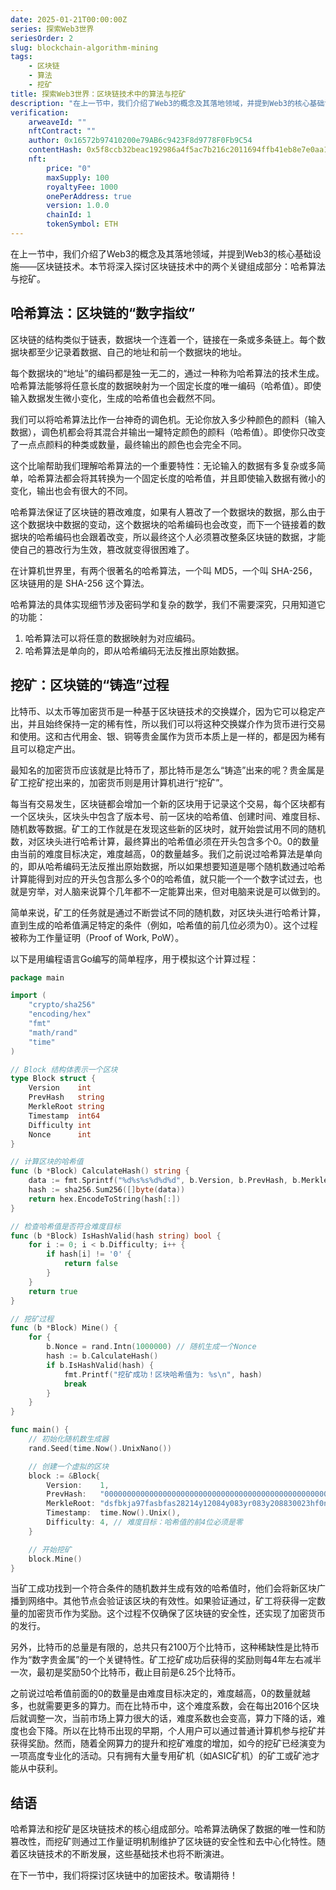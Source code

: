 ```yaml
---
date: 2025-01-21T00:00:00Z
series: 探索Web3世界
seriesOrder: 2
slug: blockchain-algorithm-mining
tags:
    - 区块链
    - 算法
    - 挖矿
title: 探索Web3世界：区块链技术中的算法与挖矿
description: "在上一节中，我们介绍了Web3的概念及其落地领域，并提到Web3的核心基础设施——区块链技术。本节将深入探讨区块链技术中的两个关键组成部分：哈希算法与挖矿。"
verification:
    arweaveId: ""
    nftContract: ""
    author: 0x16572b97410200e79AB6c9423F8d9778F0Fb9C54
    contentHash: 0x5f8ccb32beac192986a4f5ac7b216c2011694ffb41eb8e7e0aa1aa68f19e68f11.0.0
    nft:
        price: "0"
        maxSupply: 100
        royaltyFee: 1000
        onePerAddress: true
        version: 1.0.0
        chainId: 1
        tokenSymbol: ETH
---
```


在上一节中，我们介绍了Web3的概念及其落地领域，并提到Web3的核心基础设施——区块链技术。本节将深入探讨区块链技术中的两个关键组成部分：哈希算法与挖矿。

## 哈希算法：区块链的“数字指纹”

区块链的结构类似于链表，数据块一个连着一个，链接在一条或多条链上。每个数据块都至少记录着数据、自己的地址和前一个数据块的地址。

每个数据块的“地址”的编码都是独一无二的，通过一种称为哈希算法的技术生成。哈希算法能够将任意长度的数据映射为一个固定长度的唯一编码（哈希值）。即使输入数据发生微小变化，生成的哈希值也会截然不同。

我们可以将哈希算法比作一台神奇的调色机。无论你放入多少种颜色的颜料（输入数据），调色机都会将其混合并输出一罐特定颜色的颜料（哈希值）。即使你只改变了一点点颜料的种类或数量，最终输出的颜色也会完全不同。

这个比喻帮助我们理解哈希算法的一个重要特性：无论输入的数据有多复杂或多简单，哈希算法都会将其转换为一个固定长度的哈希值，并且即使输入数据有微小的变化，输出也会有很大的不同。

哈希算法保证了区块链的篡改难度，如果有人篡改了一个数据块的数据，那么由于这个数据块中数据的变动，这个数据块的哈希编码也会改变，而下一个链接着的数据块的哈希编码也会跟着改变，所以最终这个人必须篡改整条区块链的数据，才能使自己的篡改行为生效，篡改就变得很困难了。

在计算机世界里，有两个很著名的哈希算法，一个叫 MD5，一个叫 SHA-256， 区块链用的是 SHA-256 这个算法。

哈希算法的具体实现细节涉及密码学和复杂的数学，我们不需要深究，只用知道它的功能：
1. 哈希算法可以将任意的数据映射为对应编码。
2. 哈希算法是单向的，即从哈希编码无法反推出原始数据。

## 挖矿：区块链的“铸造”过程

比特币、以太币等加密货币是一种基于区块链技术的交换媒介，因为它可以稳定产出，并且始终保持一定的稀有性，所以我们可以将这种交换媒介作为货币进行交易和使用。这和古代用金、银、铜等贵金属作为货币本质上是一样的，都是因为稀有且可以稳定产出。

最知名的加密货币应该就是比特币了，那比特币是怎么“铸造”出来的呢？贵金属是矿工挖矿挖出来的，加密货币则是用计算机进行“挖矿”。

每当有交易发生，区块链都会增加一个新的区块用于记录这个交易，每个区块都有一个区块头，区块头中包含了版本号、前一区块的哈希值、创建时间、难度目标、随机数等数据。矿工的工作就是在发现这些新的区块时，就开始尝试用不同的随机数，对区块头进行哈希计算，最终算出的哈希值必须在开头包含多个0。0的数量由当前的难度目标决定，难度越高，0的数量越多。我们之前说过哈希算法是单向的，即从哈希编码无法反推出原始数据，所以如果想要知道是哪个随机数通过哈希计算能得到对应的开头包含那么多个0的哈希值，就只能一个一个数字试过去，也就是穷举，对人脑来说算个几年都不一定能算出来，但对电脑来说是可以做到的。

简单来说，矿工的任务就是通过不断尝试不同的随机数，对区块头进行哈希计算，直到生成的哈希值满足特定的条件（例如，哈希值的前几位必须为0）。这个过程被称为工作量证明（Proof of Work, PoW）。

以下是用编程语言Go编写的简单程序，用于模拟这个计算过程：

```go
package main

import (
    "crypto/sha256"
    "encoding/hex"
    "fmt"
    "math/rand"
    "time"
)

// Block 结构体表示一个区块
type Block struct {
    Version    int
    PrevHash   string
    MerkleRoot string
    Timestamp  int64
    Difficulty int
    Nonce      int
}

// 计算区块的哈希值
func (b *Block) CalculateHash() string {
    data := fmt.Sprintf("%d%s%s%d%d%d", b.Version, b.PrevHash, b.MerkleRoot, b.Timestamp, b.Difficulty, b.Nonce)
    hash := sha256.Sum256([]byte(data))
    return hex.EncodeToString(hash[:])
}

// 检查哈希值是否符合难度目标
func (b *Block) IsHashValid(hash string) bool {
    for i := 0; i < b.Difficulty; i++ {
        if hash[i] != '0' {
            return false
        }
    }
    return true
}

// 挖矿过程
func (b *Block) Mine() {
    for {
        b.Nonce = rand.Intn(1000000) // 随机生成一个Nonce
        hash := b.CalculateHash()
        if b.IsHashValid(hash) {
            fmt.Printf("挖矿成功！区块哈希值为: %s\n", hash)
            break
        }
    }
}

func main() {
    // 初始化随机数生成器
    rand.Seed(time.Now().UnixNano())

    // 创建一个虚拟的区块
    block := &Block{
        Version:    1,
        PrevHash:   "0000000000000000000000000000000000000000000000000000000000000000",
        MerkleRoot: "dsfbkja97fasbfas28214y12084y083yr083y208830023hf0nfneocnv9c89399",
        Timestamp:  time.Now().Unix(),
        Difficulty: 4, // 难度目标：哈希值的前4位必须是零
    }

    // 开始挖矿
    block.Mine()
}
```

当矿工成功找到一个符合条件的随机数并生成有效的哈希值时，他们会将新区块广播到网络中。其他节点会验证该区块的有效性。如果验证通过，矿工将获得一定数量的加密货币作为奖励。这个过程不仅确保了区块链的安全性，还实现了加密货币的发行。

另外，比特币的总量是有限的，总共只有2100万个比特币，这种稀缺性是比特币作为“数字贵金属”的一个关键特性。矿工挖矿成功后获得的奖励则每4年左右减半一次，最初是奖励50个比特币，截止目前是6.25个比特币。

之前说过哈希值前面的0的数量是由难度目标决定的，难度越高，0的数量就越多，也就需要更多的算力。而在比特币中，这个难度系数，会在每出2016个区块后就调整一次，当前市场上算力很大的话，难度系数也会变高，算力下降的话，难度也会下降。所以在比特币出现的早期，个人用户可以通过普通计算机参与挖矿并获得奖励。然而，随着全网算力的提升和挖矿难度的增加，如今的挖矿已经演变为一项高度专业化的活动。只有拥有大量专用矿机（如ASIC矿机）的矿工或矿池才能从中获利。

## 结语

哈希算法和挖矿是区块链技术的核心组成部分。哈希算法确保了数据的唯一性和防篡改性，而挖矿则通过工作量证明机制维护了区块链的安全性和去中心化特性。随着区块链技术的不断发展，这些基础技术也将不断演进。

在下一节中，我们将探讨区块链中的加密技术。敬请期待！